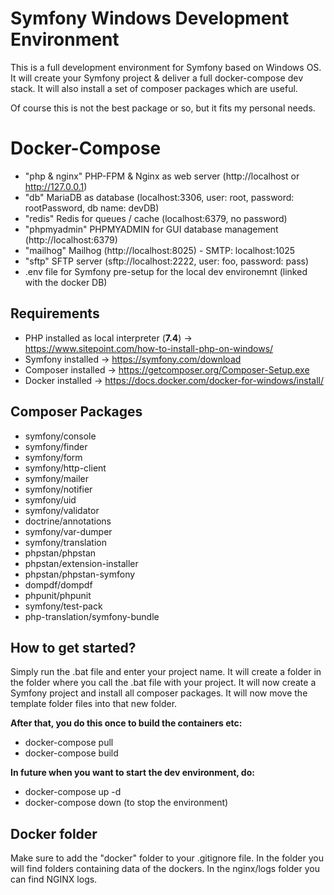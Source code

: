 # Symfony Windows Development Environment

This is a full development environment for Symfony based on Windows OS. It will create your Symfony project & deliver a full docker-compose dev stack. It will also install a set of composer packages which are useful.

Of course this is not the best package or so, but it fits my personal needs.

# Docker-Compose

- "php & nginx" PHP-FPM & Nginx as web server (http://localhost or http://127.0.0.1)
- "db" MariaDB as database (localhost:3306, user: root, password: rootPassword, db name: devDB)
- "redis" Redis for queues / cache (localhost:6379, no password)
- "phpmyadmin" PHPMYADMIN for GUI database management (http://localhost:6379)
- "mailhog" Mailhog (http://localhost:8025) - SMTP: localhost:1025
- "sftp" SFTP server (sftp://localhost:2222, user: foo, password: pass)
- .env file for Symfony pre-setup for the local dev environemnt (linked with the docker DB)

## Requirements

- PHP installed as local interpreter (**7.4**) -> https://www.sitepoint.com/how-to-install-php-on-windows/
- Symfony installed -> https://symfony.com/download
- Composer installed -> https://getcomposer.org/Composer-Setup.exe
- Docker installed -> https://docs.docker.com/docker-for-windows/install/

## Composer Packages

- symfony/console
- symfony/finder
- symfony/form
- symfony/http-client
- symfony/mailer
- symfony/notifier
- symfony/uid
- symfony/validator
- doctrine/annotations
- symfony/var-dumper
- symfony/translation
- phpstan/phpstan
- phpstan/extension-installer
- phpstan/phpstan-symfony
- dompdf/dompdf
- phpunit/phpunit
- symfony/test-pack
- php-translation/symfony-bundle

## How to get started?

Simply run the .bat file and enter your project name. It will create a folder in the folder where you call the .bat file with your project. It will now create a Symfony project and install all composer packages. It will now move the template folder files into that new folder.

**After that, you do this once to build the containers etc:**
- docker-compose pull
- docker-compose build

**In future when you want to start the dev environment, do:**
- docker-compose up -d
- docker-compose down (to stop the environment)

## Docker folder
Make sure to add the "docker" folder to your .gitignore file.
In the folder you will find folders containing data of the dockers.
In the nginx/logs folder you can find NGINX logs.
